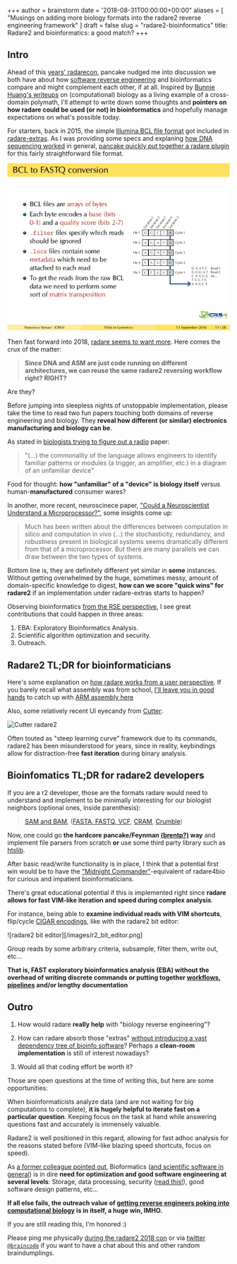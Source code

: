 +++
author = brainstorm
date = '2018-08-31T00:00:00+00:00"
aliases = [ "Musings on adding more biology formats into the radare2 reverse engineering framework" ]
draft = false
slug = "radare2-bioinformatics"
title: Radare2 and bioinformatics: a good match?
+++

## Intro

Ahead of this [years' radarecon][radarecon2018], pancake nudged me into discussion we both have about how [software reverse engineering][reddit_reveng] and bioinformatics compare and might complement each other, if at all. Inspired by [Bunnie Huang's writeups][bunnie_on_biology_reveng] on (computational) biology as a living example of a cross-domain polymath, I'll attempt to write down some thoughts and **pointers on how radare could be used (or not) in bioinformatics** and hopefully manage expectations on what's possible today.

For starters, back in 2015, the simple [Illumina BCL file format][illumina_bcl_format] got included in [radare-extras][radare_extras]. As I was providing some specs and explaning [how DNA sequencing worked][dna_sequencing] in general, [pancake quickly put together a radare plugin][radare_bcl_plugin] for this fairly straightforward file format. 

![BCL format](/images/bcl_format_tldr_csr4.jpg)

Then fast forward into 2018, [radare seems to want more][radare4bio]. Here comes the crux of the matter:

> **Since DNA and ASM are just code running on different architectures, we can reuse the same radare2 reversing workflow right? RIGHT?**

Are they?

Before jumping into sleepless nights of unstoppable implementation, please take the time to read two fun papers touching both domains of reverse engineering and biology. They **reveal how different (or similar) electronics manufacturing and biology can be**.

As stated in [biologists trying to figure out a radio][biologists_repairing_radios] paper:

> "(...) the commonality of the language allows engineers to identify
familiar patterns or modules (a trigger, an amplifier, etc.) in a
diagram of an unfamiliar device"

Food for thought: **how "unfamiliar" of a "device" is biology itself** versus human-**manufactured** consumer wares?

In another, more recent, neuroscinece paper, ["Could a Neuroscientist Understand a Microprocessor?"][neuroscience_understand_ic], some insights come up:

> Much has been written about the differences between computation in silico and computation in vivo (...) the stochasticity, redundancy, and robustness present in biological systems seems dramatically different from that of a microprocessor. But there are many parallels we can draw between the two types of systems.

Bottom line is, they are definitely different yet similar in **some** instances. Without getting overwhelmed by the huge, sometimes messy, amount of domain-specific knowledge to digest, **how can we score "quick wins" for radare2** if an implementation under radare-extras starts to happen? 

Observing bioinformatics [from the RSE perspective][RSE], I see great contributions that could happen in three areas:

1. EBA: Exploratory Bioinformatics Analysis.
2. Scientific algorithm optimization and security.
3. Outreach.

## Radare2 TL;DR for bioinformaticians

Here's some explanation on [how radare works from a user perspective][radare2book]. If you barely recall what assembly was from school, [I'll leave you in good hands][azeria_labs] to catch up with [ARM assembly here][arm_assembly]

Also, some relatively recent UI eyecandy from [Cutter][cutter]:

![Cutter radare2][cutter_screenshot]

Often touted as "steep learning curve" framework due to its commands, radare2 has been misunderstood for years, since in reality, keybindings allow for distraction-free **fast iteration** during binary analysis.


## Bioinfomatics TL;DR for radare2 developers

If you are a r2 developer, those are the formats radare would need to understand and implement to be minimally interesting for our biologist neighbors (optional ones, inside parenthesis):

> [SAM and BAM][sam_spec], ([FASTA, FASTQ, VCF][bioinfo_formats], [CRAM][CRAM], [Crumble][crumble_compression_format])

Now, one could go **the hardcore pancake/Feynman [(brentp?)][brentp] way** and implement file parsers from scratch **or** use some third party library such as [htslib][htslib].

After basic read/write functionality is in place, I think that a potential first win would be to have the ["Midnight Commander"][MC]-equivalent of radare4bio for curious and impatient bioinformaticians.

There's great educational potential if this is implemented right since **radare allows for fast VIM-like iteration and speed during complex analysis**.

For instance, being able to **examine individual reads with VIM shortcuts**, flip/cycle [CIGAR encodings][CIGAR], like with the radare2 bit editor:

![radare2 bit editor][/images/r2_bit_editor.png]

Group reads by some arbitrary criteria, subsample, filter them, write out, etc...

**That is, FAST exploratory bioinformatics analysis (EBA) without the overhead of writing discrete commands or putting together [workflows][commonwl], [pipelines][bcbio] and/or lengthy documentation**


## Outro

1. How would radare **really help** with "biology reverse engineering"?

1. How can radare absorb those "extras" [without introducing a vast dependency tree of bioinfo software][bioconda]? Perhaps a **clean-room implementation** is still of interest nowadays?

1. Would all that coding effort be worth it?

Those are open questions at the time of writing this, but here are some opportunities:

When bioinformaticists analyze data (and are not waiting for big computations to complete), **it is hugely helpful to iterate fast on a particular question**. Keeping focus on the task at hand while answering questions fast and accurately is immensely valuable.

Radare2 is well positioned in this regard, allowing for fast adhoc analysis for the reasons stated before (VIM-like blazing speed shortcuts, focus on speed).

As [a former colleague pointed out][mussolbio], Bioformatics ([and scientific software in general][scisoftware]) is in dire **need for optimization and good software engineering at several levels**: Storage, data processing, security ([read this!][dna_security]), good software design patterns, etc...

**If all else fails, the outreach value of [getting reverse engineers poking into computational biology][sequencer_hacking] is in itself, a huge win, IMHO.**

If you are still reading this, I'm honored :) 

Please ping me physically [during the radare2 2018 con][radarecon2018] or via [twitter `@braincode`](http://twitter.com/braincode) if you want to have a chat about this and other random braindumplings.

  [radarecon2018]: https://rada.re/con/2018/
  [radare4bio]: https://github.com/radare/radare2-extras/issues/165
  [radare_bcl_plugin]: https://github.com/radare/radare2-extras/blob/master/bcl/core_bcl.c
  [biologists_repairing_radios]: https://www.cell.com/cancer-cell/abstract/S1535-6108(02)00133-2?code=cell-site
  [neuroscience_understand_ic]: https://journals.plos.org/ploscompbiol/article?id=10.1371/journal.pcbi.1005268
  [tsp_radar_module_teardown]: https://www.youtube.com/watch?v=5vqSX40seqA
  [eevblog_spectrum_analyzer]: https://www.youtube.com/watch?v=fvTfBwRzpdo
  [dna_security]: https://dnasec.cs.washington.edu/dnasec.pdf
  [bunnie_on_biology_reveng]: https://www.bunniestudios.com/blog/?cat=16
  [sequencer_hacking]: https://www.nature.com/articles/d41586-018-05769-8
  [reddit_reveng]: https://www.reddit.com/r/reverseengineering
  [dna_sequencing]: https://en.wikipedia.org/wiki/DNA_sequencing
  [illumina_bcl_format]: https://www.illumina.com/informatics/sequencing-data-analysis/sequence-file-formats.html
  [crumble_compression_format]: https://academic.oup.com/bioinformatics/advance-article/doi/10.1093/bioinformatics/bty608/5051198
  [plyranges]: https://github.com/sa-lee/plyranges
  [radare_extras]: https://github.com/radare/radare2-extras
  [htslib]: http://www.htslib.org/
  [MC]: https://en.wikipedia.org/wiki/Midnight_Commander
  [sam_spec]: [https://samtools.github.io/hts-specs/SAMv1.pdf]
  [biostars]: http://biostars.org/
  [CIGAR]: https://wiki.bits.vib.be/index.php/CIGAR
  [bioinfo_formats]: https://bioinformatics-workbook.readthedocs.io/en/latest/introduction/fileFormats/
  [CRAM]: http://www.internationalgenome.org/faq/what-are-cram-files
  [brentp]: https://github.com/brentp
  [RSE]: https://rse.ac.uk/
  [radare2book]: https://radare.gitbooks.io/radare2book/content/
  [r2_cheatsheet]: https://twitter.com/angealbertini/status/685150558915833856
  [cutter_screenshot]: https://raw.githubusercontent.com/radareorg/cutter/master/docs/screenshot.png
  [cutter]: https://github.com/radareorg/cutter
  [assembly]: https://en.wikipedia.org/wiki/Assembly_language
  [arm_assembly]: https://azeria-labs.com/writing-arm-assembly-part-1/
  [azeria_labs]: https://twitter.com/azeria_labs
  [bcbio]: https://github.com/bcbio/bcbio-nextgen
  [commonwl]: https://www.commonwl.org/
  [bioconda]: https://bioconda.github.io/
  [mussolbio]: http://mussol.org/2016/06/11/changing-career-paths/
  [scisoftware]: https://www.nature.com/news/2010/101013/full/467775a.html
  [precision_medicine]: https://en.wikipedia.org/wiki/Precision_medicine
